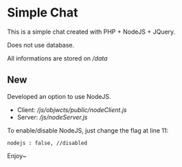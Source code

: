 # Simple Chat

This is a simple chat created with PHP + NodeJS + JQuery.

Does not use database.

All informations are stored on _/data_

## New

Developed an option to use NodeJS.

* Client: _/js/objwcts/public/nodeClient.js_
* Server: _/js/nodeServer.js_

To enable/disable NodeJS, just change the flag at line 11:

```
nodejs : false, //disabled
```

Enjoy~
